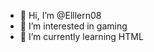 - 👋 Hi, I’m @Elllern08
- 👀 I’m interested in gaming
- 🌱 I’m currently learning HTML

<!---
Elllern08/Elllern08 is a ✨ special ✨ repository because its `README.md` (this file) appears on your GitHub profile.
You can click the Preview link to take a look at your changes.
--->
